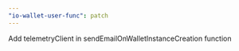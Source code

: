 ```yaml
---
"io-wallet-user-func": patch
---
```


Add telemetryClient in sendEmailOnWalletInstanceCreation function
